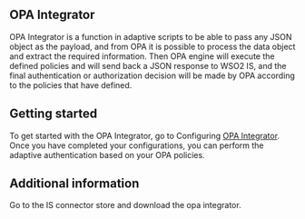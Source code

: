 ## OPA Integrator
OPA Integrator is a function in adaptive scripts to be able to pass any JSON object as the payload, and from OPA it is possible to process the data object and extract the required information. 
Then OPA engine will execute the defined policies and will send back a JSON response to WSO2 IS, 
and the final authentication or authorization decision will be made by OPA according to the policies that have defined.


## Getting started
To get started with the OPA Integrator, go to Configuring [OPA Integrator](config.md).
Once you have completed your configurations, you can perform the adaptive authentication based on your OPA policies.   

## Additional information
Go to the IS connector store and download the opa integrator.
